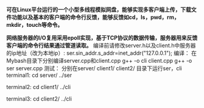 **可在Linux平台运行的一个小型多线程模拟网盘，能够实现多客户端上传，下载文件功能以及基本的客户端的命令行反馈，能够反馈如cd，ls，pwd，rm，mkdir，touch等命令。**

**网络服务器的I/O复用采用epoll实现，基于TCP协议的数据传输，服务器用来反馈客户端的命令行结果通过管道读取。**
编译前请修改server.h以及client.h中服务器的ip地址（改为本地ip）:
ser.sin_addr.s_addr=inet_addr("127.0.0.1");
编译：
在Mybash目录下分别编译server.cpp和client.cpp
g++ -o cli client.cpp
g++ -o ser server.cpp
测试：
分别在server/    client1/   client2/   目录下运行ser，cli
terminal1:
cd server/
../ser

terminal2:
cd client1/
../cli

terminal3:
cd client2/
../cli

